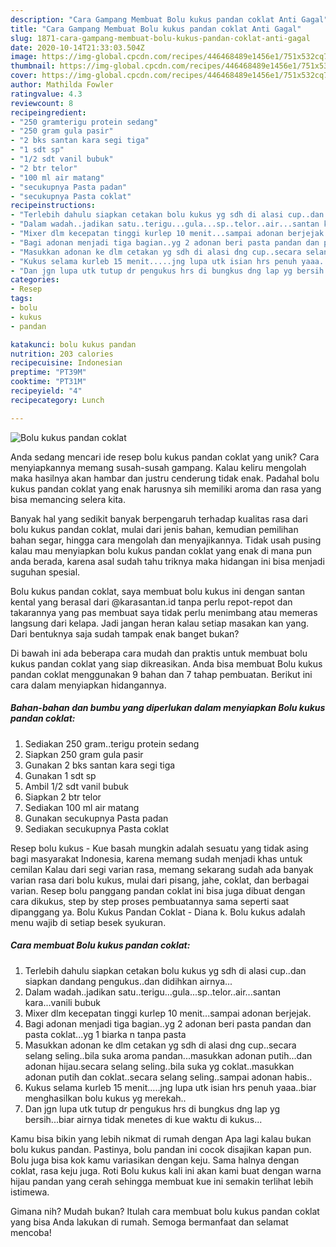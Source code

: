 ```yaml
---
description: "Cara Gampang Membuat Bolu kukus pandan coklat Anti Gagal"
title: "Cara Gampang Membuat Bolu kukus pandan coklat Anti Gagal"
slug: 1871-cara-gampang-membuat-bolu-kukus-pandan-coklat-anti-gagal
date: 2020-10-14T21:33:03.504Z
image: https://img-global.cpcdn.com/recipes/446468489e1456e1/751x532cq70/bolu-kukus-pandan-coklat-foto-resep-utama.jpg
thumbnail: https://img-global.cpcdn.com/recipes/446468489e1456e1/751x532cq70/bolu-kukus-pandan-coklat-foto-resep-utama.jpg
cover: https://img-global.cpcdn.com/recipes/446468489e1456e1/751x532cq70/bolu-kukus-pandan-coklat-foto-resep-utama.jpg
author: Mathilda Fowler
ratingvalue: 4.3
reviewcount: 8
recipeingredient:
- "250 gramterigu protein sedang"
- "250 gram gula pasir"
- "2 bks santan kara segi tiga"
- "1 sdt sp"
- "1/2 sdt vanil bubuk"
- "2 btr telor"
- "100 ml air matang"
- "secukupnya Pasta padan"
- "secukupnya Pasta coklat"
recipeinstructions:
- "Terlebih dahulu siapkan cetakan bolu kukus yg sdh di alasi cup..dan siapkan dandang pengukus..dan didihkan airnya..."
- "Dalam wadah..jadikan satu..terigu...gula...sp..telor..air...santan kara...vanili bubuk"
- "Mixer dlm kecepatan tinggi kurlep 10 menit...sampai adonan berjejak."
- "Bagi adonan menjadi tiga bagian..yg 2 adonan beri pasta pandan dan pasta coklat...yg 1 biarka n tanpa pasta"
- "Masukkan adonan ke dlm cetakan yg sdh di alasi dng cup..secara selang seling..bila suka aroma pandan...masukkan adonan putih...dan adonan hijau.secara selang seling..bila suka yg coklat..masukkan adonan putih dan coklat..secara selang seling..sampai adonan habis.."
- "Kukus selama kurleb 15 menit.....jng lupa utk isian hrs penuh yaaa..biar menghasilkan bolu kukus yg merekah.."
- "Dan jgn lupa utk tutup dr pengukus hrs di bungkus dng lap yg bersih...biar airnya tidak menetes di kue waktu di kukus..."
categories:
- Resep
tags:
- bolu
- kukus
- pandan

katakunci: bolu kukus pandan 
nutrition: 203 calories
recipecuisine: Indonesian
preptime: "PT39M"
cooktime: "PT31M"
recipeyield: "4"
recipecategory: Lunch

---
```



![Bolu kukus pandan coklat](https://img-global.cpcdn.com/recipes/446468489e1456e1/751x532cq70/bolu-kukus-pandan-coklat-foto-resep-utama.jpg)

Anda sedang mencari ide resep bolu kukus pandan coklat yang unik? Cara menyiapkannya memang susah-susah gampang. Kalau keliru mengolah maka hasilnya akan hambar dan justru cenderung tidak enak. Padahal bolu kukus pandan coklat yang enak harusnya sih memiliki aroma dan rasa yang bisa memancing selera kita.

Banyak hal yang sedikit banyak berpengaruh terhadap kualitas rasa dari bolu kukus pandan coklat, mulai dari jenis bahan, kemudian pemilihan bahan segar, hingga cara mengolah dan menyajikannya. Tidak usah pusing kalau mau menyiapkan bolu kukus pandan coklat yang enak di mana pun anda berada, karena asal sudah tahu triknya maka hidangan ini bisa menjadi suguhan spesial.

Bolu kukus pandan coklat, saya membuat bolu kukus ini dengan santan kental yang berasal dari @karasantan.id tanpa perlu repot-repot dan takarannya yang pas membuat saya tidak perlu menimbang atau memeras langsung dari kelapa. Jadi jangan heran kalau setiap masakan kan yang. Dari bentuknya saja sudah tampak enak banget bukan?


Di bawah ini ada beberapa cara mudah dan praktis untuk membuat bolu kukus pandan coklat yang siap dikreasikan. Anda bisa membuat Bolu kukus pandan coklat menggunakan 9 bahan dan 7 tahap pembuatan. Berikut ini cara dalam menyiapkan hidangannya.

<!--inarticleads1-->

##### Bahan-bahan dan bumbu yang diperlukan dalam menyiapkan Bolu kukus pandan coklat:

1. Sediakan 250 gram..terigu protein sedang
1. Siapkan 250 gram gula pasir
1. Gunakan 2 bks santan kara segi tiga
1. Gunakan 1 sdt sp
1. Ambil 1/2 sdt vanil bubuk
1. Siapkan 2 btr telor
1. Sediakan 100 ml air matang
1. Gunakan secukupnya Pasta padan
1. Sediakan secukupnya Pasta coklat


Resep bolu kukus - Kue basah mungkin adalah sesuatu yang tidak asing bagi masyarakat Indonesia, karena memang sudah menjadi khas untuk cemilan Kalau dari segi varian rasa, memang sekarang sudah ada banyak varian rasa dari bolu kukus, mulai dari pisang, jahe, coklat, dan berbagai varian. Resep bolu panggang pandan coklat ini bisa juga dibuat dengan cara dikukus, step by step proses pembuatannya sama seperti saat dipanggang ya. Bolu Kukus Pandan Coklat - Diana k. Bolu kukus adalah menu wajib di setiap besek syukuran. 

<!--inarticleads2-->

##### Cara membuat Bolu kukus pandan coklat:

1. Terlebih dahulu siapkan cetakan bolu kukus yg sdh di alasi cup..dan siapkan dandang pengukus..dan didihkan airnya...
1. Dalam wadah..jadikan satu..terigu...gula...sp..telor..air...santan kara...vanili bubuk
1. Mixer dlm kecepatan tinggi kurlep 10 menit...sampai adonan berjejak.
1. Bagi adonan menjadi tiga bagian..yg 2 adonan beri pasta pandan dan pasta coklat...yg 1 biarka n tanpa pasta
1. Masukkan adonan ke dlm cetakan yg sdh di alasi dng cup..secara selang seling..bila suka aroma pandan...masukkan adonan putih...dan adonan hijau.secara selang seling..bila suka yg coklat..masukkan adonan putih dan coklat..secara selang seling..sampai adonan habis..
1. Kukus selama kurleb 15 menit.....jng lupa utk isian hrs penuh yaaa..biar menghasilkan bolu kukus yg merekah..
1. Dan jgn lupa utk tutup dr pengukus hrs di bungkus dng lap yg bersih...biar airnya tidak menetes di kue waktu di kukus...


Kamu bisa bikin yang lebih nikmat di rumah dengan Apa lagi kalau bukan bolu kukus pandan. Pastinya, bolu pandan ini cocok disajikan kapan pun. Bolu juga bisa kok kamu variasikan dengan keju. Sama halnya dengan coklat, rasa keju juga. Roti Bolu kukus kali ini akan kami buat dengan warna hijau pandan yang cerah sehingga membuat kue ini semakin terlihat lebih istimewa. 

Gimana nih? Mudah bukan? Itulah cara membuat bolu kukus pandan coklat yang bisa Anda lakukan di rumah. Semoga bermanfaat dan selamat mencoba!
